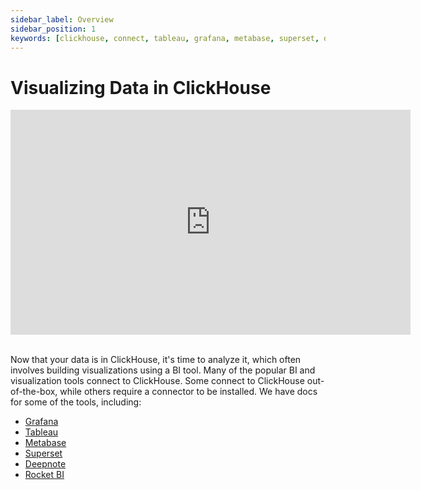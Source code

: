 ```yaml
---
sidebar_label: Overview
sidebar_position: 1
keywords: [clickhouse, connect, tableau, grafana, metabase, superset, deepnote, rocketbi, bi, visualization, tool]
---
```


# Visualizing Data in ClickHouse

<div class='vimeo-container'>
<iframe
   src="https://player.vimeo.com/video/754460217?h=3dcae2e1ca"
   width="640"
   height="360"
   frameborder="0"
   allow="autoplay; fullscreen; picture-in-picture"
   allowfullscreen>
</iframe>
</div>

<br/>

Now that your data is in ClickHouse, it's time to analyze it, which often involves building visualizations using a BI tool. Many of the popular BI and visualization tools connect to ClickHouse. Some connect to ClickHouse out-of-the-box, while others require a connector to be installed. We have docs for some of the tools, including:

- [Grafana](./data-visualization/grafana-and-clickhouse.md)
- [Tableau](./data-visualization/tableau-and-clickhouse.md)
- [Metabase](./data-visualization/metabase-and-clickhouse.md)
- [Superset](./data-visualization/superset-and-clickhouse.md)
- [Deepnote](./data-visualization/deepnote.md)
- [Rocket BI](./data-visualization/rocketbi-and-clickhouse.md)
